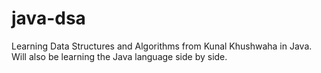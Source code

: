 # java-dsa
Learning Data Structures and Algorithms from Kunal Khushwaha in Java. 
Will also be learning the Java language side by side. 
